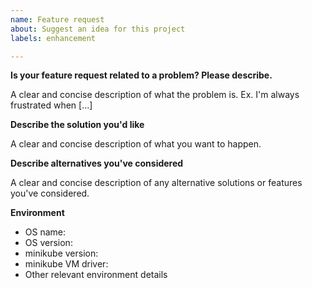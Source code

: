 ```yaml
---
name: Feature request
about: Suggest an idea for this project
labels: enhancement

---
```


**Is your feature request related to a problem? Please describe.**

A clear and concise description of what the problem is. Ex. I'm always frustrated when [...]

**Describe the solution you'd like**

A clear and concise description of what you want to happen.

**Describe alternatives you've considered**

A clear and concise description of any alternative solutions or features you've considered.

**Environment**

* OS name:
* OS version:
* minikube version:
* minikube VM driver:
* Other relevant environment details
